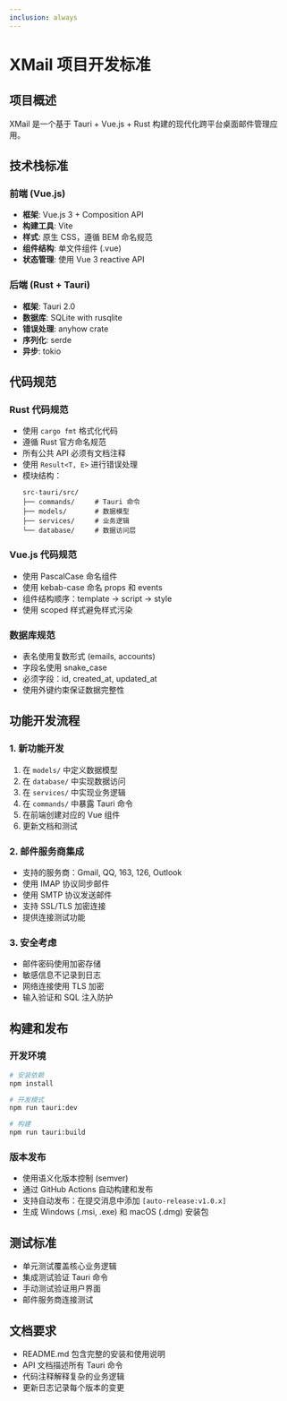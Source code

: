 ```yaml
---
inclusion: always
---
```


# XMail 项目开发标准

## 项目概述
XMail 是一个基于 Tauri + Vue.js + Rust 构建的现代化跨平台桌面邮件管理应用。

## 技术栈标准

### 前端 (Vue.js)
- **框架**: Vue.js 3 + Composition API
- **构建工具**: Vite
- **样式**: 原生 CSS，遵循 BEM 命名规范
- **组件结构**: 单文件组件 (.vue)
- **状态管理**: 使用 Vue 3 reactive API

### 后端 (Rust + Tauri)
- **框架**: Tauri 2.0
- **数据库**: SQLite with rusqlite
- **错误处理**: anyhow crate
- **序列化**: serde
- **异步**: tokio

## 代码规范

### Rust 代码规范
- 使用 `cargo fmt` 格式化代码
- 遵循 Rust 官方命名规范
- 所有公共 API 必须有文档注释
- 使用 `Result<T, E>` 进行错误处理
- 模块结构：
  ```
  src-tauri/src/
  ├── commands/     # Tauri 命令
  ├── models/       # 数据模型
  ├── services/     # 业务逻辑
  └── database/     # 数据访问层
  ```

### Vue.js 代码规范
- 使用 PascalCase 命名组件
- 使用 kebab-case 命名 props 和 events
- 组件结构顺序：template → script → style
- 使用 scoped 样式避免样式污染

### 数据库规范
- 表名使用复数形式 (emails, accounts)
- 字段名使用 snake_case
- 必须字段：id, created_at, updated_at
- 使用外键约束保证数据完整性

## 功能开发流程

### 1. 新功能开发
1. 在 `models/` 中定义数据模型
2. 在 `database/` 中实现数据访问
3. 在 `services/` 中实现业务逻辑
4. 在 `commands/` 中暴露 Tauri 命令
5. 在前端创建对应的 Vue 组件
6. 更新文档和测试

### 2. 邮件服务商集成
- 支持的服务商：Gmail, QQ, 163, 126, Outlook
- 使用 IMAP 协议同步邮件
- 使用 SMTP 协议发送邮件
- 支持 SSL/TLS 加密连接
- 提供连接测试功能

### 3. 安全考虑
- 邮件密码使用加密存储
- 敏感信息不记录到日志
- 网络连接使用 TLS 加密
- 输入验证和 SQL 注入防护

## 构建和发布

### 开发环境
```bash
# 安装依赖
npm install

# 开发模式
npm run tauri:dev

# 构建
npm run tauri:build
```

### 版本发布
- 使用语义化版本控制 (semver)
- 通过 GitHub Actions 自动构建和发布
- 支持自动发布：在提交消息中添加 `[auto-release:v1.0.x]`
- 生成 Windows (.msi, .exe) 和 macOS (.dmg) 安装包

## 测试标准
- 单元测试覆盖核心业务逻辑
- 集成测试验证 Tauri 命令
- 手动测试验证用户界面
- 邮件服务商连接测试

## 文档要求
- README.md 包含完整的安装和使用说明
- API 文档描述所有 Tauri 命令
- 代码注释解释复杂的业务逻辑
- 更新日志记录每个版本的变更